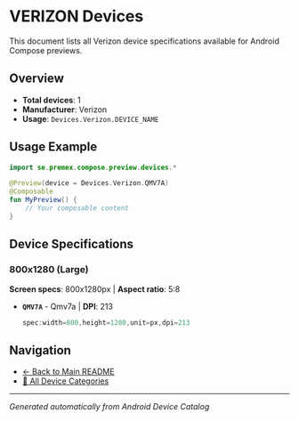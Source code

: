 # VERIZON Devices

This document lists all Verizon device specifications available for Android Compose previews.

## Overview

- **Total devices**: 1
- **Manufacturer**: Verizon
- **Usage**: `Devices.Verizon.DEVICE_NAME`

## Usage Example

```kotlin
import se.premex.compose.preview.devices.*

@Preview(device = Devices.Verizon.QMV7A)
@Composable
fun MyPreview() {
    // Your composable content
}
```

## Device Specifications

### 800x1280 (Large)

**Screen specs**: 800x1280px | **Aspect ratio**: 5:8

- **`QMV7A`** - Qmv7a | **DPI**: 213
  ```kotlin
  spec:width=800,height=1280,unit=px,dpi=213
  ```

## Navigation

- [← Back to Main README](../../README.md)
- [📱 All Device Categories](../README.md)

---
*Generated automatically from Android Device Catalog*
